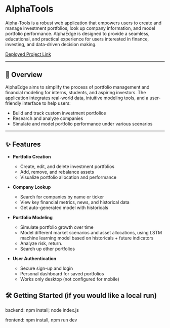 # AlphaTools 

Alpha-Tools is a robust web application that empowers users to create and manage investment portfolios, look up company information, and model portfolio performance. AlphaEdge is designed to provide a seamless, educational, and practical experience for users interested in finance, investing, and data-driven decision making.

[Deployed Project Link](https://capstone-project-service.onrender.com/)

---

## 🚀 Overview

AlphaEdge aims to simplify the process of portfolio management and financial modeling for interns, students, and aspiring investors. The application integrates real-world data, intuitive modeling tools, and a user-friendly interface to help users:

- Build and track custom investment portfolios
- Research and analyze companies
- Simulate and model portfolio performance under various scenarios

---

## ✨ Features

- **Portfolio Creation**
  - Create, edit, and delete investment portfolios
  - Add, remove, and rebalance assets
  - Visualize portfolio allocation and performance

- **Company Lookup**
  - Search for companies by name or ticker
  - View key financial metrics, news, and historical data
  - Get auto-generated model with historicals

- **Portfolio Modeling**
  - Simulate portfolio growth over time
  - Model different market scenarios and asset allocations, using LSTM machine learning model based on historicals + future indicators
  - Analyze risk, return.
  - Search up other portfolios

- **User Authentication**
  - Secure sign-up and login
  - Personal dashboard for saved portfolios
  - Works only desktop (not configured for mobile)
  
## 🛠️ Getting Started (if you would like a local run) 

backend: npm install; node index.js 

frontend: npm install, npm run dev

